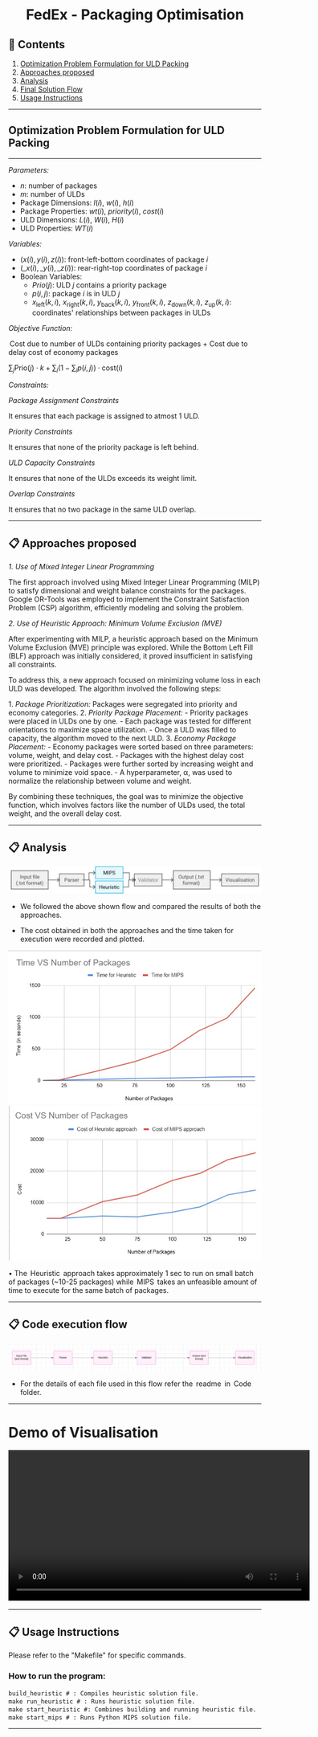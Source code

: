 <h1 align = "center"> FedEx - Packaging Optimisation </h1>

<h2 id="content"> 📝 Contents </h2>

1.  [Optimization Problem Formulation for ULD Packing](#problem)
2.  [Approaches proposed](#solution)
3.  [Analysis](#Analysis)
4.  [Final Solution Flow](#solutionflow)
5.  [Usage Instructions](#usage)

---

<h2 id="problem"> Optimization Problem Formulation for ULD Packing </h2>

---

*Parameters:*

-   $n$: number of packages
-   $m$: number of ULDs
-   Package Dimensions: $l(i)$, $w(i)$, $h(i)$
-   Package Properties: $wt(i)$, $priority(i)$, $cost(i)$
-   ULD Dimensions: $L(i)$, $W(i)$, $H(i)$
-   ULD Properties: $WT(i)$

*Variables:*

-   $(x(i), y(i), z(i))$: front-left-bottom coordinates of package $i$
-   $(\_x(i), \_y(i), \_z(i))$: rear-right-top coordinates of package $i$
-   Boolean Variables:
    -   $Prio(j)$: ULD $j$ contains a priority package
    -   $p(i,j)$: package $i$ is in ULD $j$
    -   $x_{\text{left}}(k, i)$, $x_{\text{right}}(k, i)$, $y_{\text{back}}(k, i)$, $y_{\text{front}}(k, i)$, $z_{\text{down}}(k, i)$, $z_{\text{up}}(k, i)$: coordinates' relationships between packages in ULDs

*Objective Function:*

⁠ Cost due to number of ULDs containing priority packages + Cost due to delay cost of economy packages ⁠

$\sum_{j} \text{Prio}(j) \cdot k + \sum_{i} \left(1 - \sum_{i} p(i,j)\right) \cdot \text{cost}(i)$

*Constraints:*

*Package Assignment Constraints*

It ensures that each package is assigned to atmost 1 ULD.

*Priority Constraints*

It ensures that none of the priority package is left behind.

*ULD Capacity Constraints*

It ensures that none of the ULDs exceeds its weight limit.

*Overlap Constraints*

It ensures that no two package in the same ULD overlap.

---

<h2 id="solution"> 📋 Approaches proposed </h2>

*1. Use of Mixed Integer Linear Programming*

The first approach involved using Mixed Integer Linear Programming (MILP) to satisfy dimensional and weight balance constraints for the packages. Google OR-Tools was employed to implement the Constraint Satisfaction Problem (CSP) algorithm, efficiently modeling and solving the problem.

*2. Use of Heuristic Approach: Minimum Volume Exclusion (MVE)*

After experimenting with MILP, a heuristic approach based on the Minimum Volume Exclusion (MVE) principle was explored. While the Bottom Left Fill (BLF) approach was initially considered, it proved insufficient in satisfying all constraints.

To address this, a new approach focused on minimizing volume loss in each ULD was developed. The algorithm involved the following steps:

1.⁠ ⁠*Package Prioritization:* Packages were segregated into priority and economy categories.
2.⁠ ⁠*Priority Package Placement:*
    - Priority packages were placed in ULDs one by one.
    - Each package was tested for different orientations to maximize space utilization.
    - Once a ULD was filled to capacity, the algorithm moved to the next ULD.
3.⁠ ⁠*Economy Package Placement:*
    - Economy packages were sorted based on three parameters: volume, weight, and delay cost.
    - Packages with the highest delay cost were prioritized.
    - Packages were further sorted by increasing weight and volume to minimize void space.
    - A hyperparameter, α, was used to normalize the relationship between volume and weight.

By combining these techniques, the goal was to minimize the objective function, which involves factors like the number of ULDs used, the total weight, and the overall delay cost.

---

<h2 id="Analysis"> 📋 Analysis </h2>

<p align="center"><img src="./Assets/usedApproaches.jpeg" alt="Approaches used displayed in a plot"/></p>

-   We followed the above shown flow and compared the results of both the approaches.

-   The cost obtained in both the approaches and the time taken for execution were recorded and plotted.

<img src="./Assets/Time_vs_number_of_packages.jpeg" alt="Approaches used displayed in a plot" />
<img src="./Assets/Cost_vs_number_of_packages.jpeg" alt="Approaches used displayed in a plot" />

•⁠  ⁠The ⁠ Heuristic ⁠ approach takes approximately 1 sec to run on small batch of packages (~10-25 packages) while ⁠ MIPS ⁠ takes an unfeasible amount of time to execute for the same batch of packages.

---

<h2 id="solutionflow"> 📋 Code execution flow</h2>

<img src="./Assets/finalSolution.jpeg" alt="Final solution flow" />

-   For the details of each file used in this flow refer the ⁠ readme ⁠ in ⁠ Code ⁠ folder.

---

# Demo of Visualisation

<video src="./Assets/Visualisation_video.mp4" controls width="600">
  Your browser does not support the video tag.
</video>

---

<h2 id="usage"> 📋 Usage Instructions </h2>

Please refer to the "Makefile" for specific commands.

### How to run the program:
```
build_heuristic ⁠# : Compiles heuristic solution file.
make run_heuristic ⁠# : Runs heuristic solution file.
make start_heuristic ⁠#: Combines building and running heuristic file.
make start_mips ⁠# : Runs Python MIPS solution file.
```
---